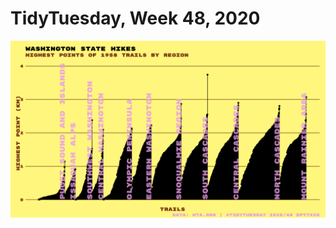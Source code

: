 # TidyTuesday, Week 48, 2020

![](https://raw.githubusercontent.com/pyykkojuha/tidytuesday/main/R/2020_48/TIDY_2020_48.png)
